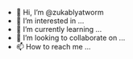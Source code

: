 - 👋 Hi, I’m @zukablyatworm
- 👀 I’m interested in ...
- 🌱 I’m currently learning ...
- 💞️ I’m looking to collaborate on ...
- 📫 How to reach me ...

<!---
zukablyatworm/zukablyatworm is a ✨ special ✨ repository because its `README.md` (this file) appears on your GitHub profile.
You can click the Preview link to take a look at your changes.
--->
